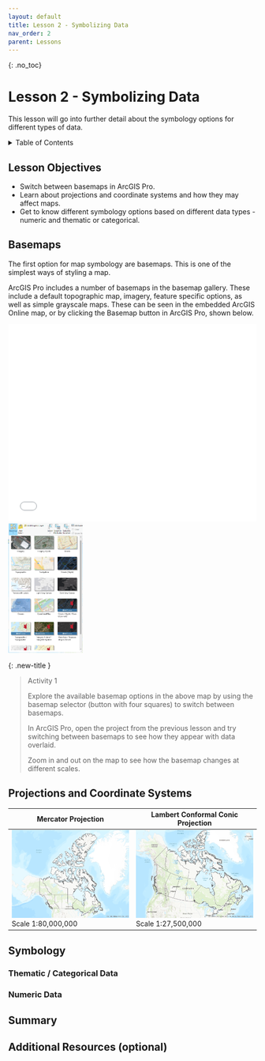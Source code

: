 ```yaml
---
layout: default
title: Lesson 2 - Symbolizing Data
nav_order: 2
parent: Lessons
---
```


{: .no_toc}  
# Lesson 2 - Symbolizing Data 

This lesson will go into further detail about the symbology options for different types of data.

<details markdown="block" class="toc">
  <summary>
    Table of Contents
  </summary>
  {: .text-delta }
- TOC
{:toc}
</details>

## Lesson Objectives
- Switch between basemaps in ArcGIS Pro.
- Learn about projections and coordinate systems and how they may affect maps.
- Get to know different symbology options based on different data types - numeric and thematic or categorical.

## Basemaps
The first option for map symbology are basemaps. This is one of the simplest ways of styling a map.

ArcGIS Pro includes a number of basemaps in the basemap gallery. These include a default topographic map, imagery, feature specific options, as well as simple grayscale maps. These can be seen in the embedded ArcGIS Online map, or by clicking the Basemap button in ArcGIS Pro, shown below.

<iframe width="100%" height="400" frameborder="0" scrolling="no" marginheight="0" marginwidth="0" title="Basemap Activity" src="//mcmaster.maps.arcgis.com/apps/Embed/index.html?webmap=fb43f01ab1a84c5c92ffbb100a5ffb10&extent=-80.7166,42.9407,-79.0302,43.5698&home=true&zoom=true&previewImage=false&scale=true&search=true&searchextent=true&basemap_gallery=true&disable_scroll=false&theme=light"></iframe>

<img src="img/ArcGIS_Pro_Basemaps.png" alt="Basemap options in ArcGIS Pro" width="30%">

{: .new-title }
> Activity 1                                           <!-- This is where you edit the title -->
> 
> Explore the available basemap options in the above map by using the basemap selector (button with four squares) to switch between basemaps.                   <!-- Question Text -->
> 
> In ArcGIS Pro, open the project from the previous lesson and try switching between basemaps to see how they appear with data overlaid.
> 
> Zoom in and out on the map to see how the basemap changes at different scales.                <!-- Optional Additional Text -->

## Projections and Coordinate Systems
  
| Mercator Projection | Lambert Conformal Conic Projection |
|--------------|---------------|
| <img src="img/Canada_Mercator_Map.png" alt="Map of Canada using Mercator projection"> Scale 1:80,000,000| <img src="img/Canada_LCC_Map_Zoom.png" alt="Map of Canada using Lambert Conformal Conic projection"> Scale 1:27,500,000 |

## Symbology

<!-- Include a text version of your topic here. -->

### Thematic / Categorical Data
### Numeric Data

## Summary

<!-- - Remind the student about what they just learned.
- You can also note down any key information to keep in mind. -->

## Additional Resources (optional)
<!--
- Here, you can list some additional resources the student can access to learn more about this lesson. -->
